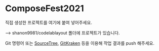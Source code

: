 # ComposeFest2021
직접 생성한 프로젝트를 여기에 붙여 넣어주세요.

--> shanon9981/codelablayout 폴더에 프로젝트가 있습니다. 

Git 명령어 또는 [SourceTree](https://www.sourcetreeapp.com/), [GitKraken](https://www.gitkraken.com/) 등을 이용해 작업 결과를 push 해주세요.
